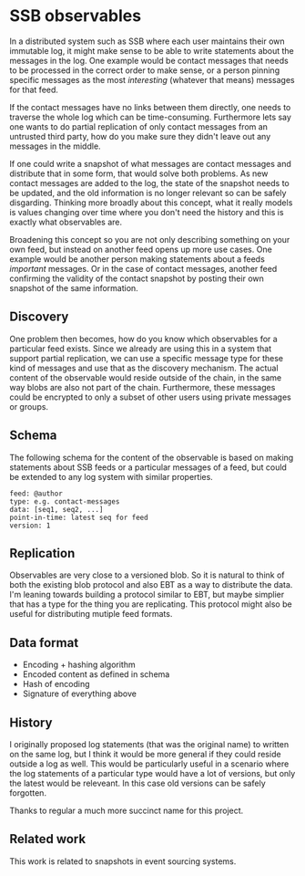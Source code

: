 # SSB observables

In a distributed system such as SSB where each user maintains their
own immutable log, it might make sense to be able to write statements
about the messages in the log. One example would be contact messages
that needs to be processed in the correct order to make sense, or a
person pinning specific messages as the most *interesting* (whatever
that means) messages for that feed.

If the contact messages have no links between them directly, one needs
to traverse the whole log which can be time-consuming. Furthermore
lets say one wants to do partial replication of only contact messages
from an untrusted third party, how do you make sure they didn't leave
out any messages in the middle.

If one could write a snapshot of what messages are contact messages
and distribute that in some form, that would solve both problems. As
new contact messages are added to the log, the state of the snapshot
needs to be updated, and the old information is no longer relevant so
can be safely disgarding. Thinking more broadly about this concept,
what it really models is values changing over time where you don't
need the history and this is exactly what observables are.

Broadening this concept so you are not only describing something on
your own feed, but instead on another feed opens up more use
cases. One example would be another person making statements about a
feeds *important* messages. Or in the case of contact messages,
another feed confirming the validity of the contact snapshot by
posting their own snapshot of the same information.

## Discovery

One problem then becomes, how do you know which observables for a
particular feed exists. Since we already are using this in a system
that support partial replication, we can use a specific message type
for these kind of messages and use that as the discovery
mechanism. The actual content of the observable would reside outside
of the chain, in the same way blobs are also not part of the
chain. Furthermore, these messages could be encrypted to only a subset
of other users using private messages or groups.

## Schema

The following schema for the content of the observable is based on
making statements about SSB feeds or a particular messages of a feed,
but could be extended to any log system with similar properties.

```
feed: @author
type: e.g. contact-messages
data: [seq1, seq2, ...]
point-in-time: latest seq for feed
version: 1
```

## Replication

Observables are very close to a versioned blob. So it is natural to
think of both the existing blob protocol and also EBT as a way to
distribute the data. I'm leaning towards building a protocol similar
to EBT, but maybe simplier that has a type for the thing you are
replicating. This protocol might also be useful for distributing
mutiple feed formats.

## Data format

- Encoding + hashing algorithm
- Encoded content as defined in schema
- Hash of encoding
- Signature of everything above

## History

I originally proposed log statements (that was the original name) to
written on the same log, but I think it would be more general if they
could reside outside a log as well. This would be particularly useful
in a scenario where the log statements of a particular type would have
a lot of versions, but only the latest would be releveant. In this
case old versions can be safely forgotten.

Thanks to regular a much more succinct name for this project.

## Related work

This work is related to snapshots in event sourcing systems.
